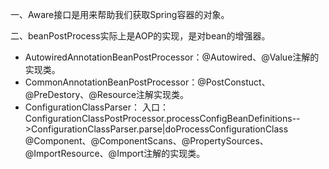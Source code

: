一、Aware接口是用来帮助我们获取Spring容器的对象。

二、beanPostProcess实际上是AOP的实现，是对bean的增强器。

- AutowiredAnnotationBeanPostProcessor：@Autowired、@Value注解的实现类。
- CommonAnnotationBeanPostProcessor：@PostConstuct、@PreDestory、@Resource注解实现类。
- ConfigurationClassParser：
  入口：ConfigurationClassPostProcessor.processConfigBeanDefinitions-->ConfigurationClassParser.parse|doProcessConfigurationClass
  @Component、@ComponentScans、@PropertySources、@ImportResource、@Import注解的实现类。
